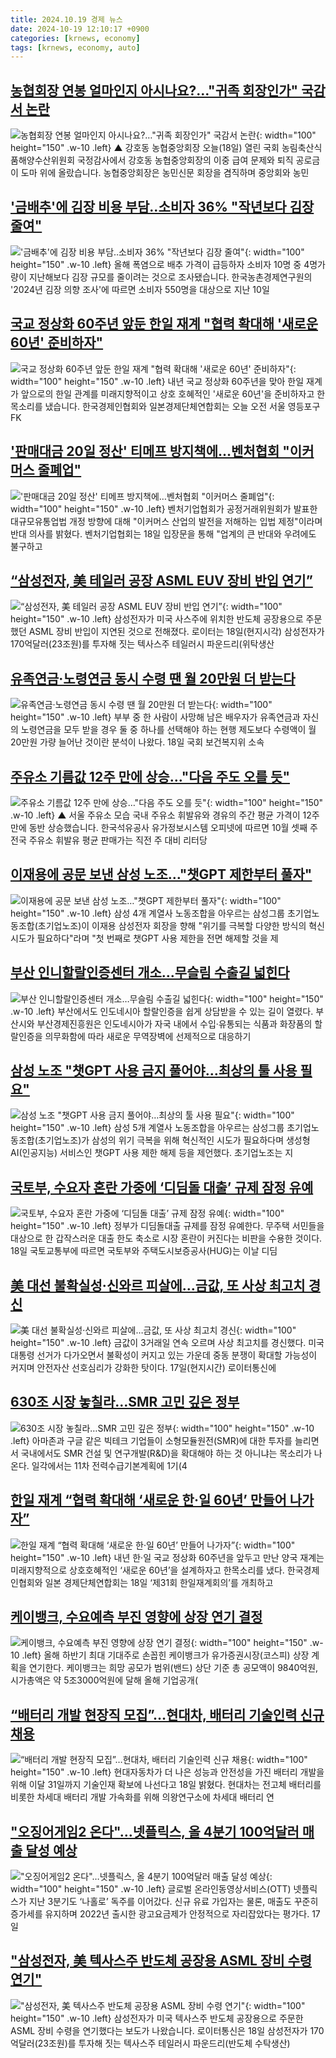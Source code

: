 ```yaml
---
title: 2024.10.19 경제 뉴스
date: 2024-10-19 12:10:17 +0900
categories: [krnews, economy]
tags: [krnews, economy, auto]
---
```

## [농협회장 연봉 얼마인지 아시나요?…"귀족 회장인가" 국감서 논란](https://n.news.naver.com/mnews/article/055/0001198486)

![농협회장 연봉 얼마인지 아시나요?…"귀족 회장인가" 국감서 논란](https://mimgnews.pstatic.net/image/origin/055/2024/10/18/1198486.jpg?type=nf220_150){: width="100" height="150" .w-10 .left}
▲ 강호동 농협중앙회장 오늘(18일) 열린 국회 농림축산식품해양수산위원회 국정감사에서 강호동 농협중앙회장의 이중 급여 문제와 퇴직 공로금이 도마 위에 올랐습니다. 농협중앙회장은 농민신문 회장을 겸직하며 중앙회와 농민

## ['금배추'에 김장 비용 부담‥소비자 36% "작년보다 김장 줄여"](https://n.news.naver.com/mnews/article/214/0001380938)

!['금배추'에 김장 비용 부담‥소비자 36% "작년보다 김장 줄여"](https://mimgnews.pstatic.net/image/origin/214/2024/10/18/1380938.jpg?type=nf220_150){: width="100" height="150" .w-10 .left}
올해 폭염으로 배추 가격이 급등하자 소비자 10명 중 4명가량이 지난해보다 김장 규모를 줄이려는 것으로 조사됐습니다. 한국농촌경제연구원의 '2024년 김장 의향 조사'에 따르면 소비자 550명을 대상으로 지난 10일

## [국교 정상화 60주년 앞둔 한일 재계 "협력 확대해 '새로운 60년' 준비하자"](https://n.news.naver.com/mnews/article/214/0001380906)

![국교 정상화 60주년 앞둔 한일 재계 "협력 확대해 '새로운 60년' 준비하자"](https://mimgnews.pstatic.net/image/origin/214/2024/10/18/1380906.jpg?type=nf220_150){: width="100" height="150" .w-10 .left}
내년 국교 정상화 60주년을 맞아 한일 재계가 앞으로의 한일 관계를 미래지향적이고 상호 호혜적인 '새로운 60년'을 준비하자고 한 목소리를 냈습니다. 한국경제인협회와 일본경제단체연합회는 오늘 오전 서울 영등포구 FK

## ['판매대금 20일 정산' 티메프 방지책에…벤처협회 "이커머스 줄폐업"](https://n.news.naver.com/mnews/article/008/0005102425)

!['판매대금 20일 정산' 티메프 방지책에…벤처협회 "이커머스 줄폐업"](https://mimgnews.pstatic.net/image/origin/008/2024/10/18/5102425.jpg?type=nf220_150){: width="100" height="150" .w-10 .left}
벤처기업협회가 공정거래위원회가 발표한 대규모유통업법 개정 방향에 대해 "이커머스 산업의 발전을 저해하는 입법 제정"이라며 반대 의사를 밝혔다. 벤처기업협회는 18일 입장문을 통해 "업계의 큰 반대와 우려에도 불구하고

## [“삼성전자, 美 테일러 공장 ASML EUV 장비 반입 연기”](https://n.news.naver.com/mnews/article/366/0001025389)

![“삼성전자, 美 테일러 공장 ASML EUV 장비 반입 연기”](https://mimgnews.pstatic.net/image/origin/366/2024/10/18/1025389.jpg?type=nf220_150){: width="100" height="150" .w-10 .left}
삼성전자가 미국 사스주에 위치한 반도체 공장용으로 주문했던 ASML 장비 반입이 지연된 것으로 전해졌다. 로이터는 18일(현지시각) 삼성전자가 170억달러(23조원)를 투자해 짓는 텍사스주 테일러시 파운드리(위탁생산

## [유족연금·노령연금 동시 수령 땐 월 20만원 더 받는다](https://n.news.naver.com/mnews/article/015/0005045933)

![유족연금·노령연금 동시 수령 땐 월 20만원 더 받는다](https://mimgnews.pstatic.net/image/origin/015/2024/10/18/5045933.jpg?type=nf220_150){: width="100" height="150" .w-10 .left}
부부 중 한 사람이 사망해 남은 배우자가 유족연금과 자신의 노령연금을 모두 받을 경우 둘 중 하나를 선택해야 하는 현행 제도보다 수령액이 월 20만원 가량 늘어난 것이란 분석이 나왔다. 18일 국회 보건복지위 소속

## [주유소 기름값 12주 만에 상승…"다음 주도 오를 듯"](https://n.news.naver.com/mnews/article/055/0001198711)

![주유소 기름값 12주 만에 상승…"다음 주도 오를 듯"](https://mimgnews.pstatic.net/image/origin/055/2024/10/19/1198711.jpg?type=nf220_150){: width="100" height="150" .w-10 .left}
▲ 서울 주유소 모습 국내 주유소 휘발유와 경유의 주간 평균 가격이 12주 만에 동반 상승했습니다. 한국석유공사 유가정보시스템 오피넷에 따르면 10월 셋째 주 전국 주유소 휘발유 평균 판매가는 직전 주 대비 리터당

## [이재용에 공문 보낸 삼성 노조…"챗GPT 제한부터 풀자"](https://n.news.naver.com/mnews/article/215/0001184137)

![이재용에 공문 보낸 삼성 노조…"챗GPT 제한부터 풀자"](https://mimgnews.pstatic.net/image/origin/215/2024/10/18/1184137.jpg?type=nf220_150){: width="100" height="150" .w-10 .left}
삼성 4개 계열사 노동조합을 아우르는 삼성그룹 초기업노동조합(초기업노조)이 이재용 삼성전자 회장을 향해 "위기를 극복할 다양한 방식의 혁신 시도가 필요하다"라며 "첫 번째로 챗GPT 사용 제한을 전면 해제할 것을 제

## [부산 인니할랄인증센터 개소…무슬림 수출길 넓힌다](https://n.news.naver.com/mnews/article/014/0005255213)

![부산 인니할랄인증센터 개소…무슬림 수출길 넓힌다](https://mimgnews.pstatic.net/image/origin/014/2024/10/18/5255213.jpg?type=nf220_150){: width="100" height="150" .w-10 .left}
부산에서도 인도네시아 할랄인증을 쉽게 상담받을 수 있는 길이 열렸다. 부산시와 부산경제진흥원은 인도네시아가 자국 내에서 수입·유통되는 식품과 화장품의 할랄인증을 의무화함에 따라 새로운 무역장벽에 선제적으로 대응하기

## [삼성 노조 "챗GPT 사용 금지 풀어야…최상의 툴 사용 필요"](https://n.news.naver.com/mnews/article/079/0003949176)

![삼성 노조 "챗GPT 사용 금지 풀어야…최상의 툴 사용 필요"](https://mimgnews.pstatic.net/image/origin/079/2024/10/18/3949176.jpg?type=nf220_150){: width="100" height="150" .w-10 .left}
삼성 5개 계열사 노동조합을 아우르는 삼성그룹 초기업노동조합(초기업노조)가 삼성의 위기 극복을 위해 혁신적인 시도가 필요하다며 생성형 AI(인공지능) 서비스인 챗GPT 사용 제한 해제 등을 제언했다. 초기업노조는 지

## [국토부, 수요자 혼란 가중에 ‘디딤돌 대출’ 규제 잠정 유예](https://n.news.naver.com/mnews/article/005/0001732301)

![국토부, 수요자 혼란 가중에 ‘디딤돌 대출’ 규제 잠정 유예](https://mimgnews.pstatic.net/image/origin/005/2024/10/18/1732301.jpg?type=nf220_150){: width="100" height="150" .w-10 .left}
정부가 디딤돌대출 규제를 잠정 유예한다. 무주택 서민들을 대상으로 한 갑작스러운 대출 한도 축소로 시장 혼란이 커진다는 비판을 수용한 것이다. 18일 국토교통부에 따르면 국토부와 주택도시보증공사(HUG)는 이날 디딤

## [美 대선 불확실성·신와르 피살에…금값, 또 사상 최고치 경신](https://n.news.naver.com/mnews/article/018/0005861954)

![美 대선 불확실성·신와르 피살에…금값, 또 사상 최고치 경신](https://mimgnews.pstatic.net/image/origin/018/2024/10/18/5861954.jpg?type=nf220_150){: width="100" height="150" .w-10 .left}
금값이 3거래일 연속 오르며 사상 최고치를 경신했다. 미국 대통령 선거가 다가오면서 불확성이 커지고 있는 가운데 중동 분쟁이 확대할 가능성이 커지며 안전자산 선호심리가 강화한 탓이다. 17일(현지시간) 로이터통신에

## [630조 시장 놓칠라…SMR 고민 깊은 정부](https://n.news.naver.com/mnews/article/011/0004404456)

![630조 시장 놓칠라…SMR 고민 깊은 정부](https://mimgnews.pstatic.net/image/origin/011/2024/10/19/4404456.jpg?type=nf220_150){: width="100" height="150" .w-10 .left}
아마존과 구글 같은 빅테크 기업들이 소형모듈원전(SMR)에 대한 투자를 늘리면서 국내에서도 SMR 건설 및 연구개발(R&D)을 확대해야 하는 것 아니냐는 목소리가 나온다. 일각에서는 11차 전력수급기본계획에 1기(4

## [한일 재계 “협력 확대해 ‘새로운 한·일 60년’ 만들어 나가자”](https://n.news.naver.com/mnews/article/022/0003977966)

![한일 재계 “협력 확대해 ‘새로운 한·일 60년’ 만들어 나가자”](https://mimgnews.pstatic.net/image/origin/022/2024/10/18/3977966.jpg?type=nf220_150){: width="100" height="150" .w-10 .left}
내년 한·일 국교 정상화 60주년을 앞두고 만난 양국 재계는 미래지향적으로 상호호혜적인 ‘새로운 60년’을 설계하자고 한목소리를 냈다. 한국경제인협회와 일본 경제단체연합회는 18일 ‘제31회 한일재계회의’를 개최하고

## [케이뱅크, 수요예측 부진 영향에 상장 연기 결정](https://n.news.naver.com/mnews/article/366/0001025279)

![케이뱅크, 수요예측 부진 영향에 상장 연기 결정](https://mimgnews.pstatic.net/image/origin/366/2024/10/18/1025279.jpg?type=nf220_150){: width="100" height="150" .w-10 .left}
올해 하반기 최대 기대주로 손꼽힌 케이뱅크가 유가증권시장(코스피) 상장 계획을 연기한다. 케이뱅크는 희망 공모가 범위(밴드) 상단 기준 총 공모액이 9840억원, 시가총액은 약 5조3000억원에 달해 올해 기업공개(

## [“배터리 개발 현장직 모집”…현대차, 배터리 기술인력 신규 채용](https://n.news.naver.com/mnews/article/009/0005381246)

![“배터리 개발 현장직 모집”…현대차, 배터리 기술인력 신규 채용](https://mimgnews.pstatic.net/image/origin/009/2024/10/18/5381246.jpg?type=nf220_150){: width="100" height="150" .w-10 .left}
현대자동차가 더 나은 성능과 안전성을 가진 배터리 개발을 위해 이달 31일까지 기술인재 확보에 나선다고 18일 밝혔다. 현대차는 전고체 배터리를 비롯한 차세대 배터리 개발 가속화를 위해 의왕연구소에 차세대 배터리 연

## ["오징어게임2 온다"…넷플릭스, 올 4분기 100억달러 매출 달성 예상](https://n.news.naver.com/mnews/article/138/0002184682)

!["오징어게임2 온다"…넷플릭스, 올 4분기 100억달러 매출 달성 예상](https://mimgnews.pstatic.net/image/origin/138/2024/10/18/2184682.jpg?type=nf220_150){: width="100" height="150" .w-10 .left}
글로벌 온라인동영상서비스(OTT) 넷플릭스가 지난 3분기도 ‘나홀로’ 독주를 이어갔다. 신규 유료 가입자는 물론, 매출도 꾸준히 증가세를 유지하며 2022년 출시한 광고요금제가 안정적으로 자리잡았다는 평가다. 17일

## ["삼성전자, 美 텍사스주 반도체 공장용 ASML 장비 수령 연기"](https://n.news.naver.com/mnews/article/374/0000406553)

!["삼성전자, 美 텍사스주 반도체 공장용 ASML 장비 수령 연기"](https://mimgnews.pstatic.net/image/origin/374/2024/10/18/406553.jpg?type=nf220_150){: width="100" height="150" .w-10 .left}
삼성전자가 미국 텍사스주 반도체 공장용으로 주문한 ASML 장비 수령을 연기했다는 보도가 나왔습니다. 로이터통신은 18일 삼성전자가 170억달러(23조원)를 투자해 짓는 텍사스주 테일러시 파운드리(반도체 수탁생산)

